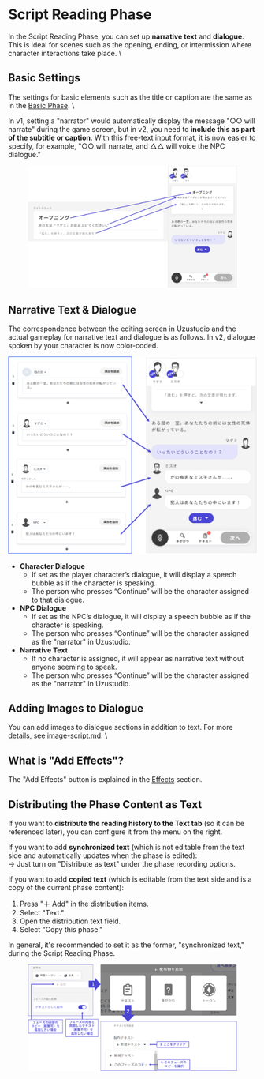 # Script Reading Phase

In the Script Reading Phase, you can set up **narrative text** and **dialogue**. This is ideal for scenes such as the opening, ending, or intermission where character interactions take place. \

## Basic Settings

The settings for basic elements such as the title or caption are the same as in the [Basic Phase](discussion.md). \

In v1, setting a "narrator" would automatically display the message "○○ will narrate" during the game screen, but in v2, you need to **include this as part of the subtitle or caption**. With this free-text input format, it is now easier to specify, for example, "○○ will narrate, and △△ will voice the NPC dialogue."

<figure><img src="../../.gitbook/assets/image (87).png" alt=""><figcaption></figcaption></figure>

## Narrative Text & Dialogue

The correspondence between the editing screen in Uzustudio and the actual gameplay for narrative text and dialogue is as follows. In v2, dialogue spoken by your character is now color-coded.

![](../../images/script2.png)

- **Character Dialogue**
  - If set as the player character’s dialogue, it will display a speech bubble as if the character is speaking.
  - The person who presses “Continue” will be the character assigned to that dialogue.
- **NPC Dialogue**
  - If set as the NPC’s dialogue, it will display a speech bubble as if the character is speaking.
  - The person who presses “Continue” will be the character assigned as the "narrator" in Uzustudio.
- **Narrative Text**
  - If no character is assigned, it will appear as narrative text without anyone seeming to speak.
  - The person who presses “Continue” will be the character assigned as the "narrator" in Uzustudio.

## Adding Images to Dialogue

You can add images to dialogue sections in addition to text. For more details, see [image-script.md](../../advanced/image-script.md "mention"). \

## What is "Add Effects"?

The "Add Effects" button is explained in the [Effects](../bgm.md) section.

## Distributing the Phase Content as Text

If you want to **distribute the reading history to the Text tab** (so it can be referenced later), you can configure it from the menu on the right.

If you want to add **synchronized text** (which is not editable from the text side and automatically updates when the phase is edited): \
→ Just turn on "Distribute as text" under the phase recording options.

If you want to add **copied text** (which is editable from the text side and is a copy of the current phase content):

1. Press "＋ Add" in the distribution items.
2. Select "Text."
3. Open the distribution text field.
4. Select "Copy this phase."

In general, it's recommended to set it as the former, "synchronized text," during the Script Reading Phase.

<figure><img src="../../.gitbook/assets/image (119).png" alt=""><figcaption></figcaption></figure>
